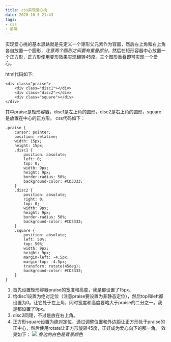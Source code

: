 ```yaml
---
title: css实现爱心桃
date: 2020-10-5 21:43
tags: 
- css
- 前端
---
```


实现爱心桃的基本思路就是先定义一个矩形父元素作为容器，然后左上角和右上角各自放置一个圆形，*注意两个圆形之间要有重叠部分*，然后在矩形容器中心放置一个正方形，正方形使用变形效果实现翻转45度。三个图形重叠即可实现一个爱心。

html代码如下:
```
<div class="praise">
    <div class="disc1"></div>
    <div class="disc2"></div>
    <div class="square"></div>
</div>
```
其中praise是矩形容器，disc1是左上角的圆形，disc2是右上角的圆形，square是放置在中心的正方形。
css代码如下：
```
.praise {
    cursor: pointer;
    position: relative;
    width: 15px;
    height: 15px;
    .disc1 {
        position: absolute;
        left: 0;
        top: 0;
        width: 9px;
        height: 9px;
        border-radius: 50%;
        background-color: #CD3333;
    }
    .disc2 {
        position: absolute;
        right: 0;
        top: 0;
        width: 9px;
        height: 9px;
        border-radius: 50%;
        background-color: #CD3333;
    }
    .square {
        position: absolute;
        left: 50%;
        top: 50%;
        width: 9px;
        height: 9px;
        margin-left: -4.5px;
        margin-top: -4.5px;
        transform: rotate(45deg);
        background-color: #CD3333;
    }
}
```
1. 首先设置矩形容器praise的宽度和高度，我是都设置了15px。
2. 给disc1设置为绝对定位（注意praise要设置为非静态定位），然后top和left都设置为0。让它处于左上角，同时宽度和高度要略大于praise的二分之一。我是都设置了9px。
3. disc2同理，不过是放在右上角。
4. 正方形square设置为绝对定位，通过调整位置和外边距让正方形处于praise的正中心，然后使用rotate让正方形旋转45度，正好成为爱心向下的那一角。
效果如下：
![](1.png)
*旁边的白色是背景颜色*
